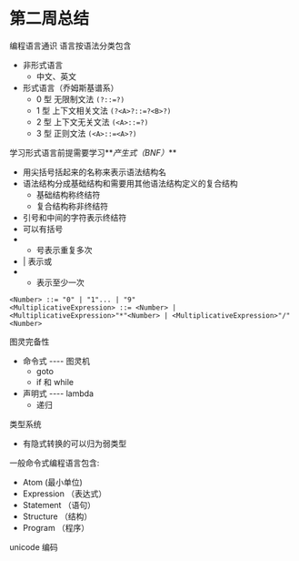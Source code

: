 # 第二周总结

编程语言通识
语言按语法分类包含

- 非形式语言
  - 中文、英文
- 形式语言（乔姆斯基谱系）
  - 0 型 无限制文法 `(?::=?)`
  - 1 型 上下文相关文法 `(?<A>?::=?<B>?)`
  - 2 型 上下文无关文法 `(<A>::=?)`
  - 3 型 正则文法 `(<A>::=<A>?)`

学习形式语言前提需要学习**_产生式（BNF）_**

- 用尖括号括起来的名称来表示语法结构名
- 语法结构分成基础结构和需要用其他语法结构定义的复合结构
  - 基础结构称终结符
  - 复合结构称非终结符
- 引号和中间的字符表示终结符
- 可以有括号
- - 号表示重复多次
- | 表示或
- - 表示至少一次

```
<Number> ::= "0" | "1"... | "9"
<MultiplicativeExpression> ::= <Number> | <MultiplicativeExpression>"*"<Number> | <MultiplicativeExpression>"/"<Number>
```

图灵完备性

- 命令式 ---- 图灵机
  - goto
  - if 和 while
- 声明式 ---- lambda
  - 递归

类型系统

- 有隐式转换的可以归为弱类型

一般命令式编程语言包含:

- Atom (最小单位)
- Expression （表达式）
- Statement （语句）
- Structure （结构）
- Program （程序）

unicode 编码
